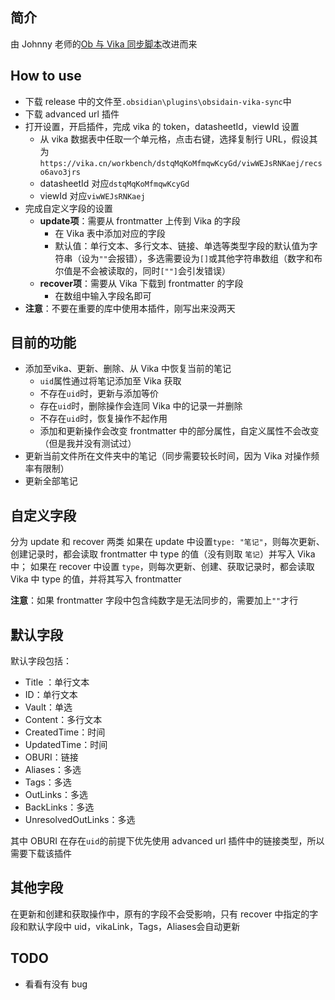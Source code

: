 ## 简介

由 Johnny 老师的[Ob 与 Vika 同步脚本](https://milinshushe.feishu.cn/docs/doccnSwkXMw7tEQJwmBg72yzpLb)改进而来

## How to use
- 下载 release 中的文件至`.obsidian\plugins\obsidain-vika-sync`中
- 下载 advanced url 插件
- 打开设置，开启插件，完成 vika 的 token，datasheetId，viewId 设置
  - 从 vika 数据表中任取一个单元格，点击右键，选择复制行 URL，假设其为 `https://vika.cn/workbench/dstqMqKoMfmqwKcyGd/viwWEJsRNKaej/recso6avo3jrs`
  - datasheetId 对应`dstqMqKoMfmqwKcyGd`
  - viewId 对应`viwWEJsRNKaej`
- 完成自定义字段的设置
  - **update项**：需要从 frontmatter 上传到 Vika 的字段
    - 在 Vika 表中添加对应的字段
    - 默认值：单行文本、多行文本、链接、单选等类型字段的默认值为字符串（设为`""`会报错），多选需要设为`[]`或其他字符串数组（数字和布尔值是不会被读取的，同时`[""]`会引发错误）
  - **recover项**：需要从 Vika 下载到 frontmatter 的字段
    - 在数组中输入字段名即可
- **注意**：不要在重要的库中使用本插件，刚写出来没两天

## 目前的功能
- 添加至vika、更新、删除、从 Vika 中恢复当前的笔记
  - `uid`属性通过将笔记添加至 Vika 获取
  - 不存在`uid`时，更新与添加等价
  - 存在`uid`时，删除操作会连同 Vika 中的记录一并删除
  - 不存在`uid`时，恢复操作不起作用
  - 添加和更新操作会改变 frontmatter 中的部分属性，自定义属性不会改变（但是我并没有测试过）
- 更新当前文件所在文件夹中的笔记（同步需要较长时间，因为 Vika 对操作频率有限制）
- 更新全部笔记

## 自定义字段
分为 update 和 recover 两类
如果在 update 中设置`type: "笔记"`，则每次更新、创建记录时，都会读取 frontmatter 中 type 的值（没有则取 `笔记`）并写入 Vika 中；
如果在 recover 中设置 `type`，则每次更新、创建、获取记录时，都会读取 Vika 中 type 的值，并将其写入 frontmatter

**注意**：如果 frontmatter 字段中包含纯数字是无法同步的，需要加上`""`才行

## 默认字段
默认字段包括：
- Title ：单行文本
- ID：单行文本
- Vault：单选
- Content：多行文本
- CreatedTime：时间
- UpdatedTime：时间
- OBURI：链接
- Aliases：多选
- Tags：多选
- OutLinks：多选
- BackLinks：多选
- UnresolvedOutLinks：多选

其中 OBURI 在存在`uid`的前提下优先使用 advanced url 插件中的链接类型，所以需要下载该插件

## 其他字段
在更新和创建和获取操作中，原有的字段不会受影响，只有 recover 中指定的字段和默认字段中 uid，vikaLink，Tags，Aliases会自动更新

## TODO
- 看看有没有 bug
